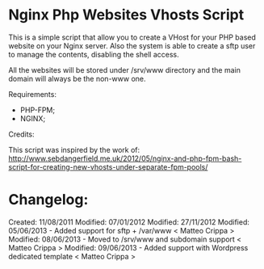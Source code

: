 Nginx Php Websites Vhosts Script
============

This is a simple script that allow you to create a VHost for your PHP based website on your Nginx server.
Also the system is able to create a sftp user to manage the contents, disabling the shell access.

All the websites will be stored under /srv/www directory and the main domain will always be the non-www one.

Requirements:

- PHP-FPM;
- NGINX;

Credits:

This script was inspired by the work of: http://www.sebdangerfield.me.uk/2012/05/nginx-and-php-fpm-bash-script-for-creating-new-vhosts-under-separate-fpm-pools/

Changelog:
============

Created:   11/08/2011
Modified:   07/01/2012
Modified:   27/11/2012
Modified: 05/06/2013 - Added support for sftp + /var/www < Matteo Crippa >
Modified: 08/06/2013 - Moved to /srv/www and subdomain support < Matteo Crippa >
Modified: 09/06/2013 - Added support with Wordpress dedicated template < Matteo Crippa >
